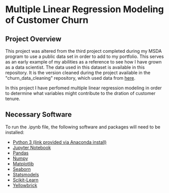 # Multiple Linear Regression Modeling of Customer Churn

## Project Overview

This project was altered from the third project completed during my MSDA program to use a public data set in order to add to my portfolio.  This serves as an early example of my abilities as a reference to see how I have grown as a data scientist.  The data used in this dataset is available in this repository.  It is the version cleaned during the project available in the "churn_data_cleaning" repository, which used data from [here](https://community.ibm.com/accelerators/catalog/content/Telco-customer-churn).

In this project I have perfomed multiple linear regression modeling in order to determine what variables might contribute to the dration of customer tenure.

## Necessary Software

To run the .ipynb file, the following software and packages will need to be installed:

* [Python 3 (link provided via Anaconda install)](https://www.anaconda.com/products/individual)
* [Jupyter Notebook](https://jupyter.org/install)
* [Pandas](https://pandas.pydata.org/docs/getting_started/install.html)
* [Numpy](https://numpy.org/install/)
* [Matplotlib](https://matplotlib.org/3.1.1/users/installing.html)
* [Seaborn](https://seaborn.pydata.org/installing.html)
* [Statsmodels](https://anaconda.org/anaconda/statsmodels)
* [Scikit-Learn](https://anaconda.org/anaconda/scikit-learn)
* [Yellowbrick](https://anaconda.org/DistrictDataLabs/yellowbrick)
